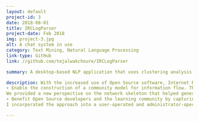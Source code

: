 ```yaml
---
layout: default
project-id: 3
date: 2018-08-01
title: IRCLogParser
project-date: Feb 2018
img: project-3.jpg
alt: A chat system in use
category: Text Mining, Natural Language Processing
link-type: GitHub
link: //github.com/tejalwakchoure/IRCLogParser

summary: A desktop-based NLP application that uses clustering analysis and inferential modelling to study user interactions on different levels on the Ubuntu IRC networking service by modelling aggregate graphs, temporal graphs, and heat maps.

description: With the increased use of Open Source software, Internet Relay Chats (IRC) has become a popular form of synchronous communication. The primary objective of this study was to track the development of the Ubuntu IRC forum community over time and examine the dynamically changing participation patterns to delineate substructures and calculate the frequency of topics discussed in the network. Among other forms of computer-mediated communication, it is interesting to examine IRC’s because “people who are located in geographically distant locales...who might otherwise never come into contact, can engage in real-time interactions” [9]. <br /> <br /> Our analysis aims to -
- Enable the construction of a community model for information flow. This can help implement collaborative learning tools to assist and assess knowledge transfer in online communities and filter messages to split participants into different groups for greater efficiency.
We provided a new perspective on the network skeleton that helped generalize the pattern of relationships. We relied on the Natural Language Processing (NLP) approaches of reply structure and word context for studying linguistic behaviour and extracting a social network, followed by Gephi for clustering analysis and inferential modelling.
- Benefit Open Source developers and the learning community by capturing the topic-wise rate of discussion by experts. For example, large quantities of information flow leading to increasing traffic on a particular link can enable us to leverage the popularity of a concept by mining linguistic patterns to motivate other groups. Participants are often subjected to long wait times until experts are available to resolve their queries, increasing the possibility that the question gets buried under others. We aim to reduce this loss of information exchange by identifying the times of day when queries are most likely to be resolved. Detecting the distinct topics that IRC users converse about can also help match users to appropriate chat rooms, optimizing chat queries, and tracking topic changes within the channel.
I incorporated the approach into a user-operated and administrator-operated, python-based message analysis application for chat topic detection in experts’ messages, thereby increasing the efficiency and ease of usage of the forum by non-experts substantially.

---
```

